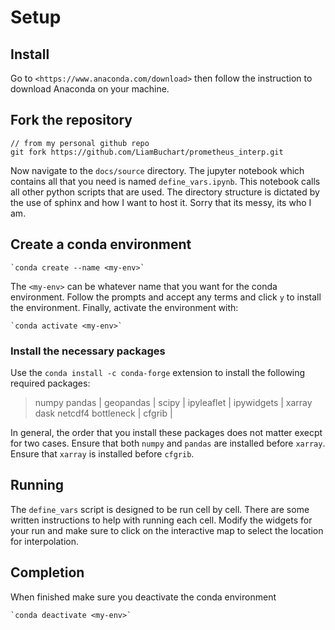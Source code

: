 # Setup

## Install

Go to 
`<https://www.anaconda.com/download>`
then follow the instruction to download Anaconda on your machine.

## Fork the repository 

    // from my personal github repo
    git fork https://github.com/LiamBuchart/prometheus_interp.git

Now navigate to the `docs/source` directory. The jupyter notebook which contains all that you need is named `define_vars.ipynb`. This notebook calls all other python scripts that are used. The directory structure is dictated by the use of sphinx and how I want to host it. Sorry that its messy, its who I am. 

## Create a conda environment

    `conda create --name <my-env>` 

The `<my-env>` can be whatever name that you want for the conda environment. Follow the prompts and accept any terms and click `y` to install the environment. Finally, activate the environment with: 

    `conda activate <my-env>`

### Install the necessary packages

Use the `conda install -c conda-forge` extension to install the following required packages:

> numpy pandas |
> geopandas |
> scipy |
> ipyleaflet |
> ipywidgets |
> xarray dask netcdf4 bottleneck |
> cfgrib |

In general, the order that you install these packages does not matter execpt for two cases. Ensure that both `numpy` and `pandas` are installed before `xarray`. Ensure that `xarray` is installed before `cfgrib`.

## Running

The `define_vars` script is designed to be run cell by cell. There are some written instructions to help with running each cell. Modify the widgets for your run and make sure to click on the interactive map to select the location for interpolation. 

## Completion

When finished make sure you deactivate the conda environment

    `conda deactivate <my-env>`